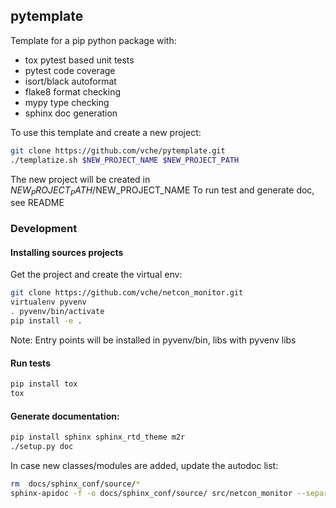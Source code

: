 ## pytemplate

Template for a pip python package with:
- tox pytest based unit tests
- pytest code coverage
- isort/black autoformat
- flake8 format checking
- mypy type checking
- sphinx doc generation

To use this template and create a new project:

```sh
git clone https://github.com/vche/pytemplate.git
./templatize.sh $NEW_PROJECT_NAME $NEW_PROJECT_PATH
```

The new project will be created in $NEW_PROJECT_PATH/$NEW_PROJECT_NAME
To run test and generate doc, see README


### Development

#### Installing sources projects

Get the project and create the virtual env:
```sh
git clone https://github.com/vche/netcon_monitor.git
virtualenv pyvenv
. pyvenv/bin/activate
pip install -e .
```

Note: Entry points will be installed in pyvenv/bin, libs with pyvenv libs

#### Run tests

```sh
pip install tox
tox
```

#### Generate documentation:

```sh
pip install sphinx sphinx_rtd_theme m2r
./setup.py doc
```

In case new classes/modules are added, update the autodoc list:
```sh
rm  docs/sphinx_conf/source/*
sphinx-apidoc -f -o docs/sphinx_conf/source/ src/netcon_monitor --separate
```
